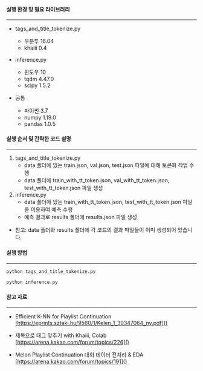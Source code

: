 #### **실행 환경 및 필요 라이브러리**

---

- tags_and_title_tokenize.py
  - 우분투 16.04
  - khaiii 0.4

- inference.py
  - 윈도우 10
  - tqdm 4.47.0
  - scipy 1.5.2

- 공통
  - 파이썬 3.7
  - numpy 1.19.0
  - pandas 1.0.5



#### **실행 순서 및 간략한 코드 설명**

---

1. tags_and_title_tokenize.py
   - data 폴더에 있는 train.json, val.json, test.json 파일에 대해 토큰화 작업 수행
   - data 폴더에 train_with_tt_token.json, val_with_tt_token.json, test_with_tt_token.json 파일 생성
2. inference.py
   - data 폴더에 있는 train_with_tt_token.json, test_with_tt_token.json 파일을 이용하여 예측 수행
   - 예측 결과로 results 폴더에 results.json 파일 생성

- 참고: data 폴더와 results 폴더에 각 코드의 결과 파일들이 이미 생성되어 있습니다.



#### **실행 방법**

---

```sh
python tags_and_title_tokenize.py
```

```sh
python inference.py
```



#### **참고 자료**

---

- Efficient K-NN for Playlist Continuation [https://eprints.sztaki.hu/9560/1/Kelen_1_30347064_ny.pdf]()

- 제목으로 태그 맞추기 with Khaiii, Colab [https://arena.kakao.com/forum/topics/226]()

- Melon Playlist Continuation 대회 데이터 전처리 & EDA [https://arena.kakao.com/forum/topics/191]()